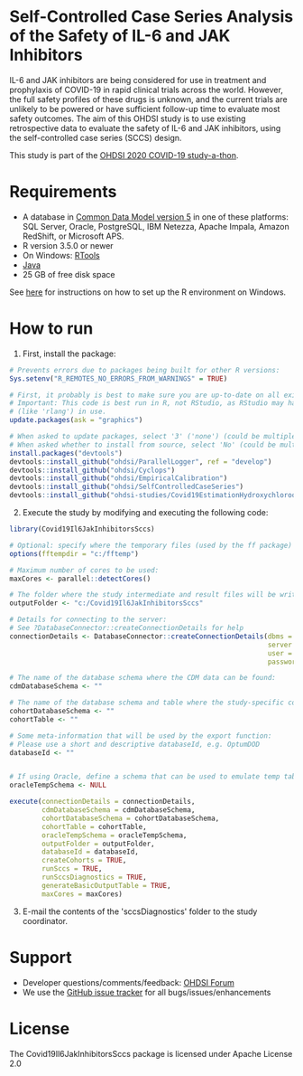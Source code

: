 Self-Controlled Case Series Analysis of the Safety of IL-6 and JAK Inhibitors
=============================================================================

IL-6 and JAK inhibitors are being considered for use in treatment and prophylaxis of COVID-19 in rapid clinical trials across the world. However, the full safety profiles of these drugs is unknown, and the current trials are unlikely to be powered or have sufficient follow-up time to evaluate most safety outcomes. The aim of this OHDSI study is to use existing retrospective data to evaluate the safety of IL-6 and JAK inhibitors, using the self-controlled case series (SCCS) design.

This study is part of the [OHDSI 2020 COVID-19 study-a-thon](https://www.ohdsi.org/covid-19-updates/).

Requirements
============

- A database in [Common Data Model version 5](https://github.com/OHDSI/CommonDataModel) in one of these platforms: SQL Server, Oracle, PostgreSQL, IBM Netezza, Apache Impala, Amazon RedShift, or Microsoft APS.
- R version 3.5.0 or newer
- On Windows: [RTools](http://cran.r-project.org/bin/windows/Rtools/)
- [Java](http://java.com)
- 25 GB of free disk space

See [here](https://ohdsi.github.io/MethodsLibrary/rSetup.html) for instructions on how to set up the R environment on Windows.

How to run
==========

1. First, install the package:
  ```r
  # Prevents errors due to packages being built for other R versions: 
  Sys.setenv("R_REMOTES_NO_ERRORS_FROM_WARNINGS" = TRUE)

  # First, it probably is best to make sure you are up-to-date on all existing packages. 
  # Important: This code is best run in R, not RStudio, as RStudio may have some libraries 
  # (like 'rlang') in use.
  update.packages(ask = "graphics")

  # When asked to update packages, select '3' ('none') (could be multiple times)
  # When asked whether to install from source, select 'No' (could be multiple times)
  install.packages("devtools")
  devtools::install_github("ohdsi/ParallelLogger", ref = "develop")
  devtools::install_github("ohdsi/Cyclops")
  devtools::install_github("ohdsi/EmpiricalCalibration")
  devtools::install_github("ohdsi/SelfControlledCaseSeries")
  devtools::install_github("ohdsi-studies/Covid19EstimationHydroxychloroquine/Covid19Il6JakInhibitorsSccs")
  ```
2. Execute the study by modifying and executing the following code:
  ```r
  library(Covid19Il6JakInhibitorsSccs)
  
  # Optional: specify where the temporary files (used by the ff package) will be created:
  options(fftempdir = "c:/fftemp")
  
  # Maximum number of cores to be used:
  maxCores <- parallel::detectCores()
  
  # The folder where the study intermediate and result files will be written:
  outputFolder <- "c:/Covid19Il6JakInhibitorsSccs"
  
  # Details for connecting to the server:
  # See ?DatabaseConnector::createConnectionDetails for help
  connectionDetails <- DatabaseConnector::createConnectionDetails(dbms = "",
                                                                  server = "",
                                                                  user = "",
                                                                  password = "")
  
  # The name of the database schema where the CDM data can be found:
  cdmDatabaseSchema <- ""
  
  # The name of the database schema and table where the study-specific cohorts will be instantiated:
  cohortDatabaseSchema <- ""
  cohortTable <- ""
  
  # Some meta-information that will be used by the export function:
  # Please use a short and descriptive databaseId, e.g. OptumDOD
  databaseId <- ""

  
  # If using Oracle, define a schema that can be used to emulate temp tables. Otherwise set as NULL:
  oracleTempSchema <- NULL
  
  execute(connectionDetails = connectionDetails,
          cdmDatabaseSchema = cdmDatabaseSchema,
          cohortDatabaseSchema = cohortDatabaseSchema,
          cohortTable = cohortTable,
          oracleTempSchema = oracleTempSchema,
          outputFolder = outputFolder,
          databaseId = databaseId,
          createCohorts = TRUE,
          runSccs = TRUE,
          runSccsDiagnostics = TRUE,
          generateBasicOutputTable = TRUE,
          maxCores = maxCores)
  ```
  
3. E-mail the contents of the 'sccsDiagnostics' folder to the study coordinator.

Support
=======
* Developer questions/comments/feedback: <a href="http://forums.ohdsi.org/c/developers">OHDSI Forum</a>
* We use the <a href="https://github.com/OHDSI/Covid19EstimationHydroxychloroquine/issues">GitHub issue tracker</a> for all bugs/issues/enhancements

License
=======
The Covid19Il6JakInhibitorsSccs package is licensed under Apache License 2.0
